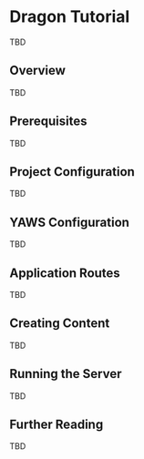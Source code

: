 # Dragon Tutorial

TBD

## Overview

TBD

## Prerequisites

TBD

## Project Configuration

TBD

## YAWS Configuration

TBD

## Application Routes

TBD

## Creating Content

TBD

## Running the Server

TBD

## Further Reading

TBD
